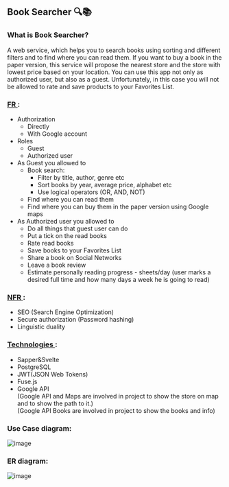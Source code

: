 ## Book Searcher 🔍📚

### What is Book Searcher?

A web service, which helps you to search books using sorting and different filters and to find where you can read them. If you want to buy a book in the paper version, this service will propose the nearest store and the store with lowest price based on your location. You can use this app not only as authorized user, but also as a guest. Unfortunately, in this case you will not be allowed to rate and save products to your Favorites List.

### <ins> FR </ins>:

- Authorization
  - Directly
  - With Google account
- Roles
  - Guest
  - Authorized user
- As Guest you allowed to
  - Book search:
    - Filter by title, author, genre etc
    - Sort books by year, average price, alphabet etc
    - Use logical operators (OR, AND, NOT)
  - Find where you can read them
  - Find where you can buy them in the paper version using Google maps
- As Authorized user you allowed to
  - Do all things that guest user can do
  - Put a tick on the read books
  - Rate read books
  - Save books to your Favorites List
  - Share a book on Social Networks
  - Leave a book review
  - Estimate personally reading progress - sheets/day (user marks a desired full time and how many days a week he is going to read)

### <ins> NFR </ins>:

- SEO (Search Engine Optimization)
- Secure authorization (Password hashing)
- Linguistic duality

### <ins> Technologies </ins>:

- Sapper&Svelte
- PostgreSQL
- JWT(JSON Web Tokens)
- Fuse.js
- Google API  
   (Google API and Maps are involved in project to show the store on map and to show the path to it.)  
   (Google API Books are involved in project to show the books and info)
   
### Use Case diagram:
![image](https://drive.google.com/uc?export=view&id=1Q6NMFyMQnKc-K4pB67eeF3jO6bo8eQrw)

### ER diagram:
![image](https://drive.google.com/uc?export=view&id=1duU58xOduSvlQAKuI722bSZcGvhKKOb8)
